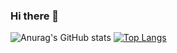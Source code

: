 ### Hi there 👋

<!--
**AlexRepaire/AlexRepaire** is a ✨ _special_ ✨ repository because its `README.md` (this file) appears on your GitHub profile.

Here are some ideas to get you started:

- 🔭 I’m currently working on ...
- 🌱 I’m currently learning ...
- 👯 I’m looking to collaborate on ...
- 🤔 I’m looking for help with ...
- 💬 Ask me about ...
- 📫 How to reach me: ...
- 😄 Pronouns: ...
- ⚡ Fun fact: ...
-->
![Anurag's GitHub stats](https://github-readme-stats.vercel.app/api?username=AlexRepaire&theme=default&show_icons=true)
[![Top Langs](https://github-readme-stats.vercel.app/api/top-langs/?username=AlexRepaire&layout=compact)](https://github.com/AlexRepaire/github-readme-stats)
